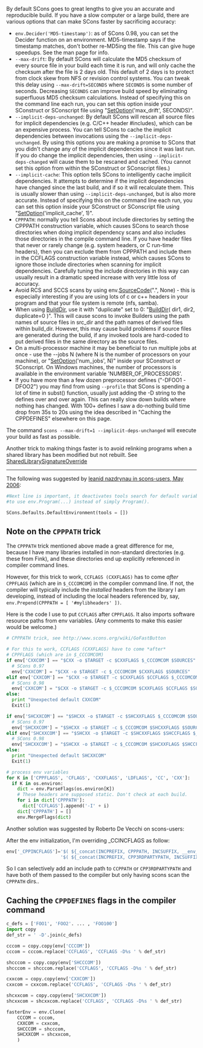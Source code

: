 By default SCons goes to great lengths to give you an accurate and reproducible build. If you have a slow computer or a large build, there are various options that can make SCons faster by sacrificing accuracy: 

* `env.Decider('MD5-timestamp')`: as of SCons 0.98, you can set the Decider function on an environment.  MD5-timestamp says if the timestamp matches, don't bother re-MD5ing the file.  This can give huge speedups.  See the man page for info. 
* `--max-drift`: By default SCons will calculate the MD5 checksum of every source file in your build each time it is run, and will only cache the checksum after the file is 2 days old. This default of 2 days is to protect from clock skew from NFS or revision control systems. You can tweak this delay using `--max-drift=SECONDS` where `SECONDS` is some number of seconds. Decreasing `SECONDS` can improve build speed by eliminating superfluous MD5 checksum calculations. Instead of specifying this on the command line each run, you can set this option inside your SConstruct or SConscript file using "[SetOption](SetOption)('max_drift', SECONDS)". 
* `--implicit-deps-unchanged`: By default SCons will rescan all source files for implicit dependencies (e.g. C/C++ header #includes), which can be an expensive process. You can tell SCons to cache the implicit dependencies between invocations using the `--implicit-deps-unchanged`. By using this options you are making a promise to SCons that you didn't change any of the implicit dependencies since it was last run. If you do change the implicit dependencies, then using `--implicit-deps-changed` will cause them to be rescaned and cached. (You cannot set this option from within the SConstruct or SConscript files.) 
* `--implicit-cache`: This option tells SCons to intelligently cache implicit dependencies. It attempts to determine if the implicit dependencies have changed since the last build, and if so it will recalculate them. This is usually slower than using `--implicit-deps-unchanged`, but is also more accurate. Instead of specifying this on the command line each run, you can set this option inside your SConstruct or SConscript file using "[SetOption](SetOption)('implicit_cache', 1)". 
* `CPPPATH`: normally you tell Scons about include directories by setting the CPPPATH construction variable, which causes SCons to search those directories when doing implicit dependency scans and also includes those directories in the compile command line. If you have header files that never or rarely change (e.g. system headers, or C run-time headers), then you can exclude them from CPPPATH and include them in the CCFLAGS construction variable instead, which causes SCons to ignore those include directories when scanning for implicit dependencies. Carefully tuning the include directories in this way can usually result in a dramatic speed increase with very little loss of accuracy. 
* Avoid RCS and SCCS scans by using env.[SourceCode](SourceCode)(".", None) - this is especially interesting if you are using lots of c or c++ headers in your program and that your file system is remote (nfs, samba). 
* When using [BuildDir](BuildDir), use it with "duplicate" set to 0: "[BuildDir](BuildDir)( dir1, dir2, duplicate=0 )". This will cause scons to invoke Builders using the path names of source files in src_dir and the path names of derived files within build_dir. However, this may cause build problems if source files are generated during the build, if any invoked tools are hard-coded to put derived files in the same directory as the source files. 
* On a multi-processor machine it may be beneficial to run multiple jobs at once - use the --jobs N (where N is the number of processors on your machine), or "[SetOption](SetOption)('num_jobs', N)" inside your SConstruct or SConscript.  On Windows machines, the number of processors is available in the environment variable 'NUMBER_OF_PROCESSORS'. 
* If you have more than a few dozen preprocessor defines ("-DFOO1 -DFOO2") you may find from using `--profile` that SCons is spending a lot of time in subst() function, usually just adding the -D string to the defines over and over again. This can really slow down builds where nothing has changed. With 100+ defines I saw a do-nothing build time drop from 35s to 20s using the idea described in "Caching the CPPDEFINES" elsewhere on this page. 

The command `scons --max-drift=1 --implicit-deps-unchanged` will execute your build as fast as possible. 

Another trick to making things faster is to avoid relinking programs when a shared library has been modified but not rebuilt. See [SharedLibrarySignatureOverride](SharedLibrarySignatureOverride) 

---

The following was suggested by [leanid nazdrynau in scons-users, May 2006](http://scons.tigris.org/servlets/ReadMsg?list=users&msgNo=7713):

```python 
#Next line is important, it deactivates tools search for default variable, just note that now in SConscript you have 
#to use env.Program(...) instead of simply Program().

SCons.Defaults.DefaultEnvironment(tools = []) 
```

## Note on the `CPPPATH` trick

The `CPPPATH` trick mentioned above made a great difference for me, because I have many libraries installed in non-standard directories (e.g. these from Fink), and these directories end up explicitly referenced in compiler command lines. 

However, for this trick to work, `CCFLAGS (CXXFLAGS)` has to come *after* `CPPFLAGS` (which are in `$_CCCOMCOM`) in the compiler command line. If not, the compiler will typically include the _installed_ headers from the library I am developing, instead of including the local headers referenced by, say, `env.Prepend(CPPPATH = [ '#mylibheaders' ])`. 

Here is the code I use to put `CCFLAGS` after `CPPFLAGS`. It also imports software resource paths  from env variables. (Any comments to make this easier would be welcome.) 

```python 
# CPPPATH trick, see http://www.scons.org/wiki/GoFastButton

# For this to work, CCFLAGS (CXXFLAGS) have to come *after*
# CPPFLAGS (which are in $_CCCOMCOM)
if env['CXXCOM'] == "$CXX -o $TARGET -c $CXXFLAGS $_CCCOMCOM $SOURCES":
  # SCons 0.97
  env['CXXCOM'] = "$CXX -o $TARGET -c $_CCCOMCOM $CXXFLAGS $SOURCES"
elif env['CXXCOM'] == "$CXX -o $TARGET -c $CXXFLAGS $CCFLAGS $_CCCOMCOM $SOURCES":
  # SCons 0.98
  env['CXXCOM'] = "$CXX -o $TARGET -c $_CCCOMCOM $CXXFLAGS $CCFLAGS $SOURCES"
else:
  print "Unexpected default CXXCOM"
  Exit(1)

if env['SHCXXCOM'] == "$SHCXX -o $TARGET -c $SHCXXFLAGS $_CCCOMCOM $SOURCES":
  # SCons 0.97
  env['SHCXXCOM'] = "$SHCXX -o $TARGET -c $_CCCOMCOM $SHCXXFLAGS $SOURCES"
elif env['SHCXXCOM'] == "$SHCXX -o $TARGET -c $SHCXXFLAGS $SHCCFLAGS $_CCCOMCOM $SOURCES":
  # SCons 0.98
  env['SHCXXCOM'] = "$SHCXX -o $TARGET -c $_CCCOMCOM $SHCXXFLAGS $SHCCFLAGS $SOURCES"
else:
  print "Unexpected default SHCXXCOM"
  Exit(1)

# process env variables
for K in ['CPPFLAGS', 'CFLAGS', 'CXXFLAGS', 'LDFLAGS', 'CC', 'CXX']:
  if K in os.environ:
    dict = env.ParseFlags(os.environ[K])
    # These headers are supposed static. Don't check at each build.
    for i in dict['CPPPATH']: 
      dict['CCFLAGS'].append('-I' + i)
    dict['CPPPATH'] = []
    env.MergeFlags(dict)
```
Another solution was suggested by Roberto De Vecchi on scons-users: 

After the env initialization, I'm overriding _CCINCFLAGS as follow: 


```python
env['_CPPINCFLAGS']='$( ${_concat(INCPREFIX, CPPPATH, INCSUFFIX, __env__, RDirs, TARGET, SOURCE)} $)' +\
                    '$( ${_concat(INCPREFIX, CPP3RDPARTYPATH, INCSUFFIX, __env__, RDirs, TARGET, SOURCE)} $)'
```
So I can selectively add an include path to `CCPPATH` or `CPP3RDPARTYPATH` and have both of them passed to the compiler but only having scons scan the `CPPPATH` dirs.. 


## Caching the `CPPDEFINES` flags in the compiler command


```python
c_defs = ['FOO1', 'FOO2'. ... , 'FOO100']
import copy
def_str = ' -D'.join(c_defs)

cccom = copy.copy(env['CCCOM'])
cccom = cccom.replace('CCFLAGS', 'CCFLAGS -D%s ' % def_str)

shcccom = copy.copy(env['SHCCCOM'])
shcccom = shcccom.replace('CCFLAGS', 'CCFLAGS -D%s ' % def_str)

cxxcom = copy.copy(env['CXXCOM'])
cxxcom = cxxcom.replace('CCFLAGS', 'CCFLAGS -D%s ' % def_str)

shcxxcom = copy.copy(env['SHCXXCOM'])
shcxxcom = shcxxcom.replace('CCFLAGS', 'CCFLAGS -D%s ' % def_str)

fasterEnv = env.Clone(
    CCCOM = cccom,
    CXXCOM = cxxcom,
    SHCCCOM = shcccom,
    SHCXXCOM = shcxxcom,
    )   
```